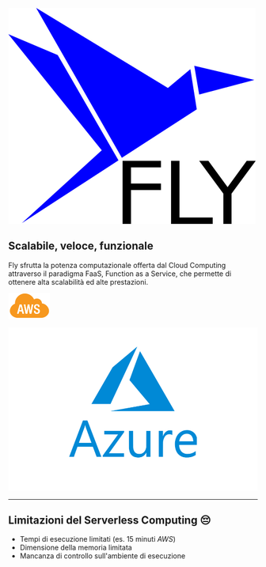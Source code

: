 ![intro](../../assets/fly/logo.png "Logo")
## Scalabile, veloce, funzionale
Fly sfrutta la potenza computazionale offerta dal Cloud Computing attraverso il paradigma FaaS, Function as a Service, che permette di ottenere alta scalabilità ed alte prestazioni.

<!-- block-start: grid -->
<!-- block-start: column,left -->
![intro](../../assets/fly/AWS.svg "Logo")
<!-- block-end -->
<!-- block-start: column -->
![intro](../../assets/fly/azure.png "Logo")
<!-- block-end -->

<!-- block-end -->

---
## Limitazioni del Serverless Computing 😔
<!-- section-title: Obiettivi di integrazione del sistema Kubernetes -->


- Tempi di esecuzione limitati (es. 15 minuti *AWS*)
- Dimensione della memoria limitata
- Mancanza di controllo sull'ambiente di esecuzione